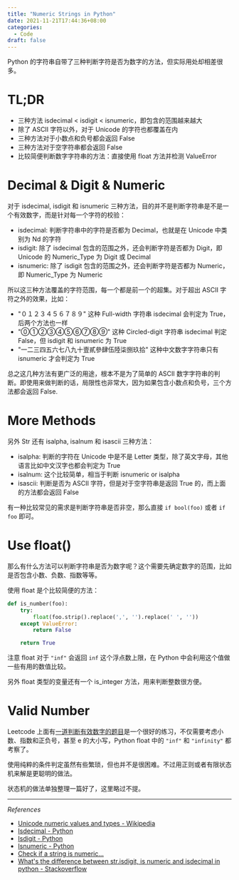 ```yaml
---
title: "Numeric Strings in Python"
date: 2021-11-21T17:44:36+08:00
categories:
  - Code
draft: false
---
```


Python 的字符串自带了三种判断字符是否为数字的方法，但实际用处却相差很多。

# TL;DR

- 三种方法 isdecimal < isdigit < isnumeric，即包含的范围越来越大
- 除了 ASCII 字符以外，对于 Unicode 的字符也都覆盖在内
- 三种方法对于小数点和负号都会返回 False
- 三种方法对于空字符串都会返回 False
- 比较简便判断数字字符串的方法：直接使用 float 方法并检测 ValueError

# Decimal & Digit & Numeric

对于 isdecimal, isdigit 和 isnumeric 三种方法，目的并不是判断字符串是不是一个有效数字，而是针对每一个字符的校验：

- isdecimal: 判断字符串中的字符是否都为 Decimal，也就是在 Unicode 中类别为 Nd 的字符
- isdigit: 除了 isdecimal 包含的范围之外，还会判断字符是否都为 Digit，即 Unicode 的 Numeric_Type 为 Digit 或 Decimal
- isnumeric: 除了 isdigit 包含的范围之外，还会判断字符是否都为 Numeric，即 Numeric_Type 为 Numeric

所以这三种方法覆盖的字符范围，每一个都是前一个的超集。对于超出 ASCII 字符之外的效果，比如：

- "０１２３４５６７８９" 这种 Full-width 字符串 isdecimal 会判定为 True，后两个方法也一样
- "⓪①②③④⑤⑥⑦⑧⑨" 这种 Circled-digit 字符串 isdecimal 判定 False，但 isdigit 和 isnumeric 为 True
- "一二三四五六七八九十壹貳參肆伍陸柒捌玖拾" 这种中文数字字符串只有 isnumeric 才会判定为 True

总之这几种方法有更广泛的用途，根本不是为了简单的 ASCII 数字字符串的判断。即使用来做判断的话，局限性也非常大，因为如果包含小数点和负号，三个方法都会返回 False.

# More Methods

另外 Str 还有 isalpha, isalnum 和 isascii 三种方法：

- isalpha: 判断的字符在 Unicode 中是不是 Letter 类型，除了英文字母，其他语言比如中文汉字也都会判定为 True
- isalnum: 这个比较简单，相当于判断 isnumeric or isalpha
- isascii: 判断是否为 ASCII 字符，但是对于空字符串是返回 True 的，而上面的方法都会返回 False

有一种比较常见的需求是判断字符串是否非空，那么直接 `if bool(foo)` 或者 `if foo` 即可。

# Use float()

那么有什么方法可以判断字符串是否为数字呢？这个需要先确定数字的范围，比如是否包含小数、负数、指数等等。

使用 float 是个比较简便的方法：

```python
def is_number(foo):
    try:
        float(foo.strip().replace(',', '').replace(' ', ''))
    except ValueError:
        return False

    return True
```

注意 float 对于 `"inf"` 会返回 `inf` 这个浮点数上限，在 Python 中会利用这个值做一些有用的数值比较。

另外 float 类型的变量还有一个 is_integer 方法，用来判断整数很方便。

# Valid Number

Leetcode 上面有[一道判断有效数字的题目](https://leetcode-cn.com/problems/valid-number/)是一个很好的练习，不仅需要考虑小数、指数和正负号，甚至 e 的大小写，Python float 中的 `"inf"` 和 `"infinity"` 都考察了。

使用纯粹的条件判定虽然有些繁琐，但也并不是很困难。不过用正则或者有限状态机来解是更聪明的做法。

状态机的做法单独整理一篇好了，这里略过不提。

---

*References*

- [Unicode numeric values and types - Wikipedia](https://en.wikipedia.org/wiki/Unicode_character_property#Numeric_values_and_types)
- [Isdecimal - Python](https://docs.python.org/3/library/stdtypes.html#str.isdecimal)
- [Isdigit - Python](https://docs.python.org/3/library/stdtypes.html#str.isdigit)
- [Isnumeric - Python](https://docs.python.org/3/library/stdtypes.html#str.isnumeric)
- [Check if a string is numeric...](https://note.nkmk.me/en/python-str-num-determine/)
- [What's the difference between str.isdigit, is numeric and isdecimal in python - Stackoverflow](https://stackoverflow.com/questions/44891070/whats-the-difference-between-str-isdigit-isnumeric-and-isdecimal-in-python)
